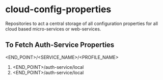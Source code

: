# cloud-config-properties
Repositories to act a central storage of all configuration properties for all cloud based micro-services or web-services.

## To Fetch Auth-Service Properties
<END_POINT>/<SERVICE_NAME>/<PROFILE_NAME>

1. <END_POINT>/auth-service/local
2. <END_POINT>/auth-service/local
